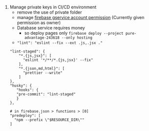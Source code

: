1. Manage private keys in CI/CD environment
    - remove the use of private folder
    - manage [firebase gservice account permission](https://console.cloud.google.com/iam-admin) (Currently given permission as owner)
    - Database service requires money 
      - so deploy pages only `firebase deploy --project pure-advantage-243618 --only hosting`
    - `"lint": "eslint --fix --ext .js,.jsx ."`
   ```
   "lint-staged": {
       "*.{js,jsx}": [
         "eslint '*/**/*.{js,jsx}' --fix"
       ],
       "*.{json,md,html}": [
         "prettier --write"
       ]
   },
   "husky": {
      "hooks": {
      "pre-commit": "lint-staged"
      }
   },
   
   # in firebase.json > functions > [0] 
   "predeploy": [
     "npm --prefix \"$RESOURCE_DIR\""
   ]
```
